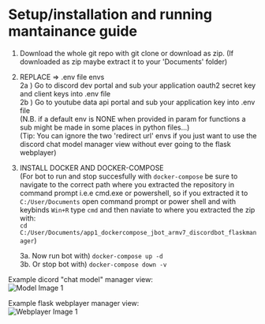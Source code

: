 # Setup/installation and running mantainance guide  
  
1) Download the whole git repo with git clone or download as zip. (If downloaded as zip maybe extract it to your 'Documents' folder)  
  
2) REPLACE => .env file envs  
  2a ) Go to discord dev portal and sub your application oauth2 secret key and client keys into .env file  
  2b ) Go to youtube data api portal and sub your application key into .env file  
(N.B. if a default env is NONE when provided in param for functions a sub might be made in some places in python files...)  
(Tip: You can ignore the two 'redirect url' envs if you just want to use the discord chat model manager view without ever going to the flask webplayer)  
  
4) INSTALL DOCKER AND DOCKER-COMPOSE  
   (For bot to run and stop succesfully with ```docker-compose``` be sure to navigate to the correct path where you extracted the repository in command prompt i.e.e cmd.exe or powershell, so if you extracted it to ```C:/User/Documents``` open command prompt or power shell and with keybinds ```Win+R``` type ```cmd``` and then naviate to where you extracted the zip with:  
   ```cd C:/User/Documents/app1_dockercompose_jbot_armv7_discordbot_flaskmanager```)  
     
   3a. Now run bot with) ```docker-compose up -d```  
   3b. Or stop bot with) ```docker-compose down -v```  
     
Example dicord "chat model" manager view:  
![Model Image 1](READMEresources/discord_chat_model_example.png)  
  
Example flask webplayer manager view:  
![Webplayer Image 1](READMEresources/flask_webapp_example.png)    
